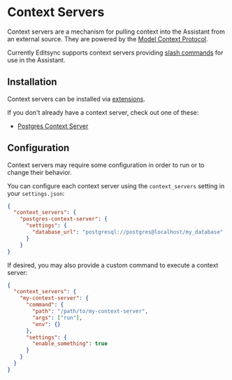 # Context Servers

Context servers are a mechanism for pulling context into the Assistant from an external source. They are powered by the [Model Context Protocol](./model-context-protocol.md).

Currently Editsync supports context servers providing [slash commands](./commands.md) for use in the Assistant.

## Installation

Context servers can be installed via [extensions](../extensions/context-servers.md).

If you don't already have a context server, check out one of these:

- [Postgres Context Server](https://github.com/editsync-extensions/postgres-context-server)

## Configuration

Context servers may require some configuration in order to run or to change their behavior.

You can configure each context server using the `context_servers` setting in your `settings.json`:

```json
{
  "context_servers": {
    "postgres-context-server": {
      "settings": {
        "database_url": "postgresql://postgres@localhost/my_database"
      }
    }
}
```

If desired, you may also provide a custom command to execute a context server:

```json
{
  "context_servers": {
    "my-context-server": {
      "command": {
        "path": "/path/to/my-context-server",
        "args": ["run"],
        "env": {}
      },
      "settings": {
        "enable_something": true
      }
    }
  }
}
```

